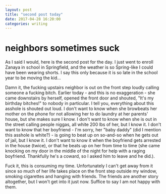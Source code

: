 ```yaml
---
layout: post
title: "second post today"
date: 2017-04-28 16:20:00
categories: writing
---
```

# neighbors sometimes suck

As I said I would, here is the second post for the day. I just went to enroll Zanaya in school in Springfield, and the weather is so Spring-like I could have been wearing shorts. I say this only because it is so late in the school year to be moving the kid...

Damn it, the fucking upstairs neighbor is out on the front step loudly calling someone a fucking bitch. Earlier today - and this is no exaggeration - she came downstairs by herself, opened the front door and shouted, "It's my birthday bitches!" to nobody in particular. I tell you, everything about this asshole is shouted out loud. I don't want to know when she browbeats her mother on the phone for not allowing her to do laundry at her parents' house, but she makes sure I know. I don't want to know when she is out in the street calling people niggas, all white 200 lbs of her, but I know it. I don't want to know that her boyfriend - I'm sorry, her "baby daddy" (did I mention this asshole is white?) - is going to beat up on so-and-so when he gets out of jail, but I know it. I don't want to know it when the boyfriend gets arrested in the house (twice), or that he beats up on her from time to time (she came knocking on my door in the middle of the night for help with a raging boyfriend. Thankfully he's a coward, so I asked him to leave and he did.).

Fuck it, this is consuming my time. Unfortunately I can't get away from it since so much of her life takes place on the front step outside my window, smoking cigarettes and hanging with friends. The friends are another story altogether, but I won't get into it just now. Suffice to say I am not happy with them.
